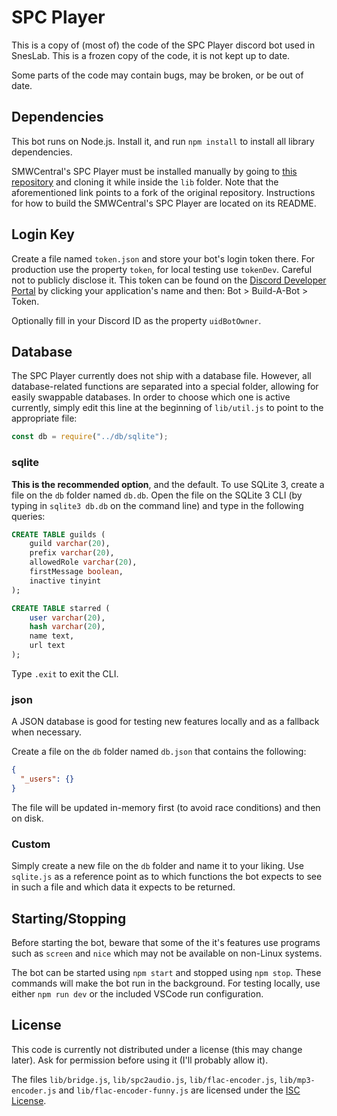 # SPC Player

This is a copy of (most of) the code of the SPC Player discord bot used in SnesLab. This is a frozen copy of the code, it is not kept up to date.

Some parts of the code may contain bugs, may be broken, or be out of date.

## Dependencies

This bot runs on Node.js. Install it, and run `npm install` to install all library dependencies.

SMWCentral's SPC Player must be installed manually by going to [this repository](https://github.com/RanAwaySuccessfully/smwcentral-spc-player) and cloning it while inside the `lib` folder. Note that the aforementioned link points to a fork of the original repository. Instructions for how to build the SMWCentral's SPC Player are located on its README.

## Login Key

Create a file named ``token.json`` and store your bot's login token there. For production use the property `token`, for local testing use `tokenDev`. Careful not to publicly disclose it. This token can be found on the [Discord Developer Portal](https://discord.com/developers/applications/) by clicking your application's name and then: Bot > Build-A-Bot > Token.

Optionally fill in your Discord ID as the property `uidBotOwner`.

## Database

The SPC Player currently does not ship with a database file. However, all database-related functions are separated into a special folder, allowing for easily swappable databases. In order to choose which one is active currently, simply edit this line at the beginning of `lib/util.js` to point to the appropriate file:

```js
const db = require("../db/sqlite");
```

### sqlite

**This is the recommended option**, and the default. To use SQLite 3, create a file on the `db` folder named `db.db`. Open the file on the SQLite 3 CLI (by typing in `sqlite3 db.db` on the command line) and type in the following queries:

```sql
CREATE TABLE guilds (
    guild varchar(20),
    prefix varchar(20),
    allowedRole varchar(20),
    firstMessage boolean,
    inactive tinyint
);

CREATE TABLE starred (
    user varchar(20),
    hash varchar(20),
    name text,
    url text
);
```

Type `.exit` to exit the CLI.

### json

A JSON database is good for testing new features locally and as a fallback when necessary.

Create a file on the `db` folder named `db.json` that contains the following:
```json
{
  "_users": {}
}
```

The file will be updated in-memory first (to avoid race conditions) and then on disk.

### Custom

Simply create a new file on the `db` folder and name it to your liking. Use `sqlite.js` as a reference point as to which functions the bot expects to see in such a file and which data it expects to be returned.

## Starting/Stopping

Before starting the bot, beware that some of the it's features use programs such as `screen` and `nice` which may not be available on non-Linux systems.

The bot can be started using `npm start` and stopped using `npm stop`. These commands will make the bot run in the background. For testing locally, use either `npm run dev` or the included VSCode run configuration.

## License

This code is currently not distributed under a license (this may change later). Ask for permission before using it (I'll probably allow it).

The files `lib/bridge.js`, `lib/spc2audio.js`, `lib/flac-encoder.js`, `lib/mp3-encoder.js` and `lib/flac-encoder-funny.js` are licensed under the [ISC License](https://opensource.org/licenses/ISC).
